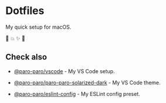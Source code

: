 # Dotfiles

My quick setup for macOS.

:rocket: :boom: :sparkles: :wrench:

## Check also

* [@paro-paro/vscode](https://github.com/paro-paro/vscode) - My VS Code setup.

* [@paro-paro/paro-paro-solarized-dark](https://github.com/paro-paro/paro-paro-solarized-dark) - My VS Code theme.

* [@paro-paro/eslint-config](https://github.com/paro-paro/eslint-config) - My ESLint config preset.
